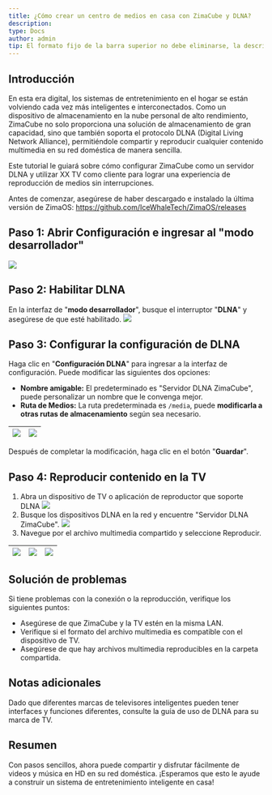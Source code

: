 ```yaml
---
title: ¿Cómo crear un centro de medios en casa con ZimaCube y DLNA?
description: 
type: Docs
author: admin
tip: El formato fijo de la barra superior no debe eliminarse, la descripción es la descripción del artículo, si no se llena, se cortará el texto al principio.
---
```

## Introducción
En esta era digital, los sistemas de entretenimiento en el hogar se están volviendo cada vez más inteligentes e interconectados. Como un dispositivo de almacenamiento en la nube personal de alto rendimiento, ZimaCube no solo proporciona una solución de almacenamiento de gran capacidad, sino que también soporta el protocolo DLNA (Digital Living Network Alliance), permitiéndole compartir y reproducir cualquier contenido multimedia en su red doméstica de manera sencilla.

Este tutorial le guiará sobre cómo configurar ZimaCube como un servidor DLNA y utilizar XX TV como cliente para lograr una experiencia de reproducción de medios sin interrupciones.

Antes de comenzar, asegúrese de haber descargado e instalado la última versión de ZimaOS: https://github.com/IceWhaleTech/ZimaOS/releases

## Paso 1: Abrir Configuración e ingresar al "modo desarrollador"
![](https://manage.icewhale.io/api/static/docs/1738831331021_image.png)

## Paso 2: Habilitar DLNA
En la interfaz de "**modo desarrollador**", busque el interruptor "**DLNA**" y asegúrese de que esté habilitado.
![](https://manage.icewhale.io/api/static/docs/1738831393315_image.png)

## Paso 3: Configurar la configuración de DLNA
Haga clic en "**Configuración DLNA**" para ingresar a la interfaz de configuración. Puede modificar las siguientes dos opciones:
- **Nombre amigable:** El predeterminado es "Servidor DLNA ZimaCube", puede personalizar un nombre que le convenga mejor.
- **Ruta de Medios:** La ruta predeterminada es `/media`, puede **modificarla a otras rutas de almacenamiento** según sea necesario.

| ![](https://manage.icewhale.io/api/static/docs/1738831857738_image.png) | ![](https://manage.icewhale.io/api/static/docs/1738831871432_image.png) |
| - | - |

Después de completar la modificación, haga clic en el botón "**Guardar**".

## Paso 4: Reproducir contenido en la TV
1. Abra un dispositivo de TV o aplicación de reproductor que soporte DLNA
![](https://manage.icewhale.io/api/static/docs/1738831977224_image.png)
2. Busque los dispositivos DLNA en la red y encuentre "Servidor DLNA ZimaCube".
![](https://manage.icewhale.io/api/static/docs/1738832005480_image.png)
3. Navegue por el archivo multimedia compartido y seleccione Reproducir.

| ![](https://manage.icewhale.io/api/static/docs/1738832059024_image.png) | ![](https://manage.icewhale.io/api/static/docs/1738832067952_image.png) | ![](https://manage.icewhale.io/api/static/docs/1738832081469_image.png) |
| - | - | - |

## Solución de problemas
Si tiene problemas con la conexión o la reproducción, verifique los siguientes puntos:
- Asegúrese de que ZimaCube y la TV estén en la misma LAN.
- Verifique si el formato del archivo multimedia es compatible con el dispositivo de TV.
- Asegúrese de que hay archivos multimedia reproducibles en la carpeta compartida.

## Notas adicionales
Dado que diferentes marcas de televisores inteligentes pueden tener interfaces y funciones diferentes, consulte la guía de uso de DLNA para su marca de TV.

## Resumen
Con pasos sencillos, ahora puede compartir y disfrutar fácilmente de videos y música en HD en su red doméstica. ¡Esperamos que esto le ayude a construir un sistema de entretenimiento inteligente en casa!